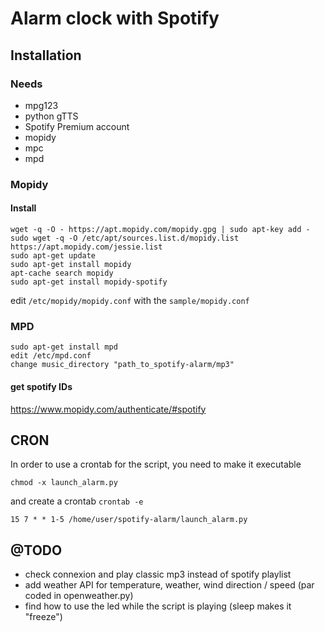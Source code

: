# Alarm clock with Spotify

## Installation

### Needs
- mpg123
- python gTTS
- Spotify Premium account
- mopidy
- mpc
- mpd

### Mopidy

#### Install
```
wget -q -O - https://apt.mopidy.com/mopidy.gpg | sudo apt-key add -
sudo wget -q -O /etc/apt/sources.list.d/mopidy.list https://apt.mopidy.com/jessie.list
sudo apt-get update
sudo apt-get install mopidy
apt-cache search mopidy
sudo apt-get install mopidy-spotify
```

edit `/etc/mopidy/mopidy.conf` with the `sample/mopidy.conf`

### MPD
```
sudo apt-get install mpd
edit /etc/mpd.conf
change music_directory "path_to_spotify-alarm/mp3"
```

#### get spotify IDs
https://www.mopidy.com/authenticate/#spotify

## CRON
In order to use a crontab for the script, you need to make it executable

`chmod -x launch_alarm.py`

and create a crontab `crontab -e`

`15 7 * * 1-5 /home/user/spotify-alarm/launch_alarm.py`

## @TODO
- check connexion and play classic mp3 instead of spotify playlist
- add weather API for temperature, weather, wind direction / speed (par coded in openweather.py)
- find how to use the led while the script is playing (sleep makes it "freeze")
